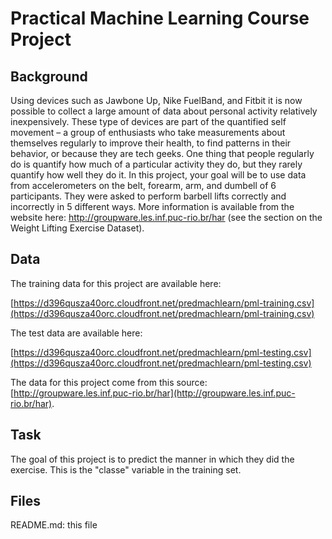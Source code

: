 # Practical Machine Learning Course Project

## Background

Using devices such as Jawbone Up, Nike FuelBand, and Fitbit it is now possible to collect a large amount of data about 
personal activity relatively inexpensively. These type of devices are part of the quantified self movement – a group of 
enthusiasts who take measurements about themselves regularly to improve their health, to find patterns in their behavior, 
or because they are tech geeks. One thing that people regularly do is quantify how much of a particular activity they do, 
but they rarely quantify how well they do it. In this project, your goal will be to use data from accelerometers on the belt,
forearm, arm, and dumbell of 6 participants. They were asked to perform barbell lifts correctly and incorrectly in 5 different ways. More information is available from the website here: http://groupware.les.inf.puc-rio.br/har 
(see the section on the Weight Lifting Exercise Dataset). 

## Data 

The training data for this project are available here: 

[https://d396qusza40orc.cloudfront.net/predmachlearn/pml-training.csv](https://d396qusza40orc.cloudfront.net/predmachlearn/pml-training.csv)

The test data are available here: 

[https://d396qusza40orc.cloudfront.net/predmachlearn/pml-testing.csv](https://d396qusza40orc.cloudfront.net/predmachlearn/pml-testing.csv)

The data for this project come from this source: [http://groupware.les.inf.puc-rio.br/har](http://groupware.les.inf.puc-rio.br/har). 


## Task

The goal of this project is to predict the manner in which they did the exercise. This is the "classe" variable in the 
training set. 


## Files

README.md: this file


